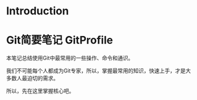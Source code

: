 # Introduction

# Git简要笔记	GitProfile

本笔记总结使用Git中最常用的一些操作、命令和通识。

我们不可能每个人都成为Git专家，所以，掌握最常用的知识，快速上手，才是大多数人最迫切的需求。

所以，先在这里掌握核心吧。
